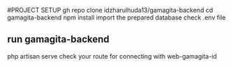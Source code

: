 #PROJECT SETUP
gh repo clone idzharulhuda13/gamagita-backend
cd gamagita-backend
npm install
import the prepared database
check .env file
## run gamagita-backend
php artisan serve
check your route for connecting with web-gamagita-id
